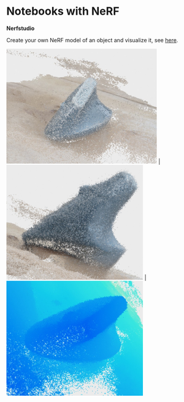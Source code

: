 # Notebooks with NeRF

**Nerfstudio**

Create your own NeRF model of an object and visualize it, see [here](https://github.com/deeepwin/nerf/blob/main/nerfstudio.ipynb).

<img src="pics/mouse-2-1.jpg" height="300"/> | <img src="pics/mouse-2-2.jpg" height="300"/> | <img src="pics/mouse-2-3.jpg" height="300"/>

